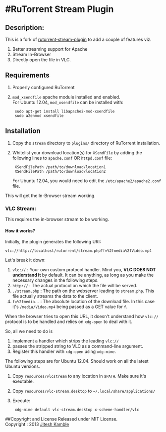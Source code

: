 #RuTorrent Stream Plugin
===
## Description:
This is a fork of [rutorrent-stream-plugin](https://code.google.com/p/rutorrent-stream-plugin/) to add a couple of features viz.

1. Better streaming support for Apache
2. Stream In-Browser
3. Directly open the file in VLC.

## Requirements
1. Properly configured RuTorrent
2. `mod_xsendfile` apache module installed and enabled.  
For Ubuntu 12.04, `mod_xsendfile` can be installed with:
    
        sudo apt-get install libapache2-mod-xsendfile
        sudo a2enmod xsendfile


## Installation

1. Copy the `stream` directory to `plugins/` directory of RuTorrent installation.

2. Whitelist your download location(s) for `XSendFile` by adding the following lines to `apache.conf` OR `httpd.conf` file:

        XSendFilePath /path/to/download/location1
        XSendFilePath /path/to/download/location2

    For Ubuntu 12.04, you would need to edit the `/etc/apache2/apache2.conf` file.

This will get the In-Browser stream working.

### VLC Stream:
This requires the in-browser stream to be working.

#### How it works?
Initially, the plugin generates the following URI:
    
    vlc://http://localhost/rutorrent/stream.php?f=%2fmedia%2fVideo.mp4
    
Let's break it down:

1.  `vlc://` : Your own custom protocol handler. Mind you, **VLC DOES NOT understand it** by default. It can be anything, as long as you make the necessary changes in the following steps.
2.  `http://` : The actual protocol on which the file will be served.
3.  `./stream.php` : The path on the webserver leading to `stream.php`. This file actually streams the data to the client.
4.  `f=%2fmedia..` : The absolute location of the download file. In this case it's `/media/Video.mp4` being passed as a GET value for `f`.

When the browser tries to open this URL, it doesn't understand how `vlc://` protocol is to be handled and relies on `xdg-open` to deal with it.

So, all we need to do is 

1. implement a handler which strips the leading `vlc://`
2. passes the stripped string to VLC as a command-line argument.
3. Register this handler with `xdg-open` using `xdg-mime`.

The following steps are for Ubuntu 12.04. Should work on all the latest Ubuntu versions.

1. Copy `resources/vlcstream` to any location in `$PATH`. Make sure it's exeutable.
2. Copy `resources/vlc-stream.desktop` to `~/.local/share/applications/`
3. Execute:

        xdg-mime default vlc-stream.desktop x-scheme-handler/vlc 

##Copyright and License
Released under MIT License.  
Copyright : 2013 [Jitesh Kamble](http://www.facebook.com/crusador)
